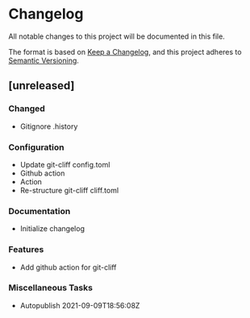# Changelog
All notable changes to this project will be documented in this file.

The format is based on [Keep a Changelog](https://keepachangelog.com/en/1.0.0/),
and this project adheres to [Semantic Versioning](https://semver.org/spec/v2.0.0.html).

## [unreleased]

### Changed

- Gitignore .history

### Configuration

- Update git-cliff config.toml
- Github action
- Action
- Re-structure git-cliff cliff.toml

### Documentation

- Initialize changelog

### Features

- Add github action for git-cliff

### Miscellaneous Tasks

- Autopublish 2021-09-09T18:56:08Z

<!-- generated by git-cliff -->
